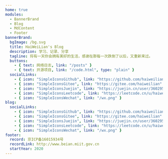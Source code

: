 ```yaml
---
home: true
modules:
  - BannerBrand
  - Blog
  - MdContent
  - Footer
bannerBrand:
  bgImage: /bg.svg
  title: HaiWeiLian's Blog
  description: 学习、记录、分享
  tagline: 将有一天你会拥有美好的生活，感谢在那每一次跌倒了以后，又重新来过。
  buttons:
    - { text: 网络日志, link: "/posts" }
    - { text: 开源项目, link: "/code.html", type: "plain" }
  socialLinks:
    - { icon: "SimpleIconsGithub", link: "https://github.com/haiweilian" }
    - { icon: "SimpleIconsGitee", link: "https://gitee.com/haiweilian" }
    - { icon: "SimpleIconsJuejin", link: "https://juejin.cn/user/360295547023176" }
    - { icon: "SimpleIconsLeetcode", link: "https://leetcode.cn/u/haiweilian" }
    - { icon: "SimpleIconsWechat", link: "/wx.png" }
blog:
  socialLinks:
    - { icon: "SimpleIconsGithub", link: "https://github.com/haiweilian" }
    - { icon: "SimpleIconsGitee", link: "https://gitee.com/haiweilian" }
    - { icon: "SimpleIconsJuejin", link: "https://juejin.cn/user/360295547023176" }
    - { icon: "SimpleIconsLeetcode", link: "https://leetcode.cn/u/haiweilian" }
    - { icon: "SimpleIconsWechat", link: "/wx.png" }
footer:
  record: 京ICP备16015934号
  recordLink: http://www.beian.miit.gov.cn
  startYear: 2020
---
```


